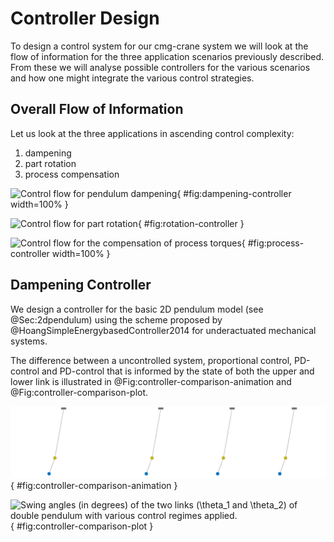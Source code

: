 
# Controller Design

To design a control system for our cmg-crane system we will look at the flow of information for the three application scenarios previously described.
From these we will analyse possible controllers for the various scenarios and how one might integrate the various control strategies.

## Overall Flow of Information

Let us look at the three applications in ascending control complexity:

1. dampening
2. part rotation
3. process compensation

![Control flow for pendulum dampening](./figures/dampening-controller.png){ #fig:dampening-controller width=100% }

![Control flow for part rotation](./figures/rotation-controller.png){ #fig:rotation-controller }

![Control flow for the compensation of process torques](./figures/process-controller.png){ #fig:process-controller width=100% }


## Dampening Controller

We design a controller for the basic 2D pendulum model (see @Sec:2dpendulum) using the scheme proposed by @HoangSimpleEnergybasedController2014 for underactuated mechanical systems.

The difference between a uncontrolled system, proportional control, PD-control and PD-control that is informed by the state of both the upper and lower link is illustrated in @Fig:controller-comparison-animation and @Fig:controller-comparison-plot.

![Comparison of various control regimes for a douple pendulum with a control torque applied to its lower link. From left to right: a) no control torque b) $k_P  = 10$ c) $k_P = 1, k_D = 4$ d) $k_P = 1, k_D = 4, \alpha = 0.5$](./figures/controller-comparison-animation.gif){ #fig:controller-comparison-animation }

![Swing angles (in degrees) of the two links ($\theta_1$ and $\theta_2$) of double pendulum with various control regimes applied.](./figures/controller-comparison-plot.svg){ #fig:controller-comparison-plot }